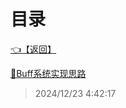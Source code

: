 # 目录  


[👈【返回】](/--Catalog--/Unity笔记/游戏性系统/--Catalog--游戏性系统)  


[📜Buff系统实现思路](/Unity笔记/游戏性系统/技能和Buff系统/Buff系统实现思路)  







> 2024/12/23 4:42:17
